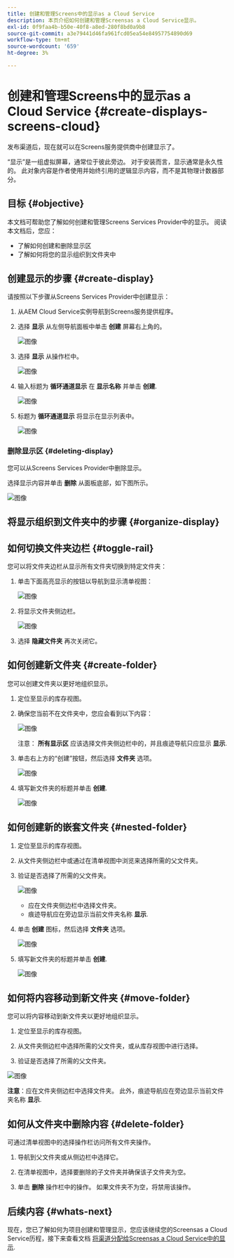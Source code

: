 ```yaml
---
title: 创建和管理Screens中的显示as a Cloud Service
description: 本页介绍如何创建和管理Screensas a Cloud Service显示。
exl-id: 0f9faa4b-b50e-40f8-a8ed-280f8bd0a9b8
source-git-commit: a3e79441d46fa961fcd05ea54e84957754890d69
workflow-type: tm+mt
source-wordcount: '659'
ht-degree: 3%

---
```


# 创建和管理Screens中的显示as a Cloud Service {#create-displays-screens-cloud}

发布渠道后，现在就可以在Screens服务提供商中创建显示了。

“显示”是一组虚拟屏幕，通常位于彼此旁边。 对于安装而言，显示通常是永久性的。 此对象内容是作者使用并始终引用的逻辑显示内容，而不是其物理计数器部分。

## 目标 {#objective}

本文档可帮助您了解如何创建和管理Screens Services Provider中的显示。 阅读本文档后，您应：

* 了解如何创建和删除显示区
* 了解如何将您的显示组织到文件夹中

## 创建显示的步骤 {#create-display}

请按照以下步骤从Screens Services Provider中创建显示：

1. 从AEM Cloud Service实例导航到Screens服务提供程序。
1. 选择 **显示** 从左侧导航面板中单击 **创建** 屏幕右上角的。

   ![图像](/help/screens-cloud/assets/display/disp-1.png)

1. 选择 **显示** 从操作栏中。

   ![图像](/help/screens-cloud/assets/display/disp-2.png)

1. 输入标题为 **循环通道显示** 在 **显示名称** 并单击 **创建**.

   ![图像](/help/screens-cloud/assets/display/disp3.png)

1. 标题为 **循环通道显示** 将显示在显示列表中。

   ![图像](/help/screens-cloud/assets/display/disp-4.png)

### 删除显示区 {#deleting-display}

您可以从Screens Services Provider中删除显示。

选择显示内容并单击 **删除** 从面板底部，如下图所示。

![图像](/help/screens-cloud/assets/display/disp-5.png)

## 将显示组织到文件夹中的步骤 {#organize-display}

## 如何切换文件夹边栏 {#toggle-rail}

您可以将文件夹边栏从显示所有文件夹切换到特定文件夹：

1. 单击下面高亮显示的按钮以导航到显示清单视图：

   ![图像](/help/screens-cloud/assets/display/display-inventory.png)

1. 将显示文件夹侧边栏。

   ![图像](/help/screens-cloud/assets/display/toggle-rail.png)

1. 选择 **隐藏文件夹** 再次关闭它。

## 如何创建新文件夹 {#create-folder}

您可以创建文件夹以更好地组织显示。

1. 定位至显示的库存视图。
1. 确保您当前不在文件夹中，您应会看到以下内容：

   ![图像](/help/screens-cloud/assets/display/verify-view.png)

   注意： **所有显示区** 应该选择文件夹侧边栏中的，并且痕迹导航只应显示 **显示**.

1. 单击右上方的“创建”按钮，然后选择 **文件夹** 选项。

   ![图像](/help/screens-cloud/assets/display/Createfolder.png)

1. 填写新文件夹的标题并单击 **创建**.

   ![图像](/help/screens-cloud/assets/display/Createfolder2.png)

## 如何创建新的嵌套文件夹 {#nested-folder}

1. 定位至显示的库存视图。

1. 从文件夹侧边栏中或通过在清单视图中浏览来选择所需的父文件夹。
1. 验证是否选择了所需的父文件夹。

   ![图像](/help/screens-cloud/assets/display/Nestedview.png)

   * 应在文件夹侧边栏中选择文件夹。
   * 痕迹导航应在旁边显示当前文件夹名称 **显示**.

1. 单击  **创建**  图标，然后选择 **文件夹** 选项。

   ![图像](/help/screens-cloud/assets/display/Createfolder.png)

1. 填写新文件夹的标题并单击 **创建**.

   ![图像](/help/screens-cloud/assets/display/Createfolder2.png)

## 如何将内容移动到新文件夹 {#move-folder}

您可以将内容移动到新文件夹以更好地组织显示。

1. 定位至显示的库存视图。

1. 从文件夹侧边栏中选择所需的父文件夹，或从库存视图中进行选择。

1. 验证是否选择了所需的父文件夹。

![图像](/help/screens-cloud/assets/display/movetofolder.png)

**注意**：应在文件夹侧边栏中选择文件夹。 此外，痕迹导航应在旁边显示当前文件夹名称 **显示**.

## 如何从文件夹中删除内容 {#delete-folder}

可通过清单视图中的选择操作栏访问所有文件夹操作。

1. 导航到父文件夹或从侧边栏中选择它。

1. 在清单视图中，选择要删除的子文件夹并确保该子文件夹为空。

1. 单击 **删除** 操作栏中的操作。 如果文件夹不为空，将禁用该操作。


## 后续内容 {#whats-next}

现在，您已了解如何为项目创建和管理显示，您应该继续您的Screensas a Cloud Service历程，接下来查看文档 [将渠道分配给Screensas a Cloud Service中的显示](https://experienceleague.adobe.com/docs/experience-manager-cloud-service/screens-as-cloud-service/create-content/assigning-channels-to-display.html?lang=en).
